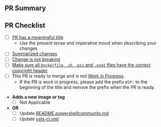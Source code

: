 ## PR Summary

<!-- summarize your PR between here and the checklist -->

## PR Checklist

- [ ] [PR has a meaningful title](https://github.com/PowerShell/PowerShell/blob/master/.github/CONTRIBUTING.md#pull-request---submission)
  - Use the present tense and imperative mood when describing your changes
- [ ] [Summarized changes](https://github.com/PowerShell/PowerShell/blob/master/.github/CONTRIBUTING.md#pull-request---submission)
- [ ] [Change is not breaking](https://github.com/PowerShell/PowerShell/blob/master/.github/CONTRIBUTING.md#making-breaking-changes)
- [ ] [Make sure all `Dockerfile`, `.sh`, `.ps1` and `.psm1` files have the correct copyright header](https://github.com/PowerShell/PowerShell/blob/master/.github/CONTRIBUTING.md#pull-request---submission)
- [ ] This PR is ready to merge and is not [Work in Progress](https://github.com/PowerShell/PowerShell/blob/master/.github/CONTRIBUTING.md#pull-request---work-in-progress).
  - If the PR is work in progress, please add the prefix `WIP:` to the beginning of the title and remove the prefix when the PR is ready.
- **Adds a new image or tag**
  - [ ] Not Applicable
- **OR**
  - [ ] Update [README.powershellcommunity.md](https://github.com/PowerShell/PowerShell-Docker/blob/master/docs/README.powershellcommunity.md)
  - [ ] Update [vsts-ci.yml](https://github.com/PowerShell/PowerShell-Docker/blob/master/vsts-ci.yml)
